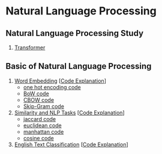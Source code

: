 Natural Language Processing
====

## Natural Language Processing Study
1. [Transformer](https://blog.naver.com/jaeyoon_95/221760816958)


## Basic of Natural Language Processing  
1. [Word Embedding](https://blog.naver.com/jaeyoon_95/222195983515) [[Code Explanation](https://blog.naver.com/jaeyoon_95/222200752533)]
	+ [one hot encoding code](https://github.com/jaeyun95/Natural_Language_Processing/blob/master/basic_of_nlp/chapter01/one_hot_encoding.py)
	+ [BoW code](https://github.com/jaeyun95/Natural_Language_Processing/blob/master/basic_of_nlp/chapter01/BoW.py)
	+ [CBOW code](https://github.com/jaeyun95/Natural_Language_Processing/blob/master/basic_of_nlp/chapter01/CBOW.py)
	+ [Skip-Gram code](https://github.com/jaeyun95/Natural_Language_Processing/blob/master/basic_of_nlp/chapter01/Skip_Gram.py)
2. [Similarity and NLP Tasks](https://blog.naver.com/jaeyoon_95/222206541615) [[Code Explanation](https://blog.naver.com/jaeyoon_95/222210481411)]
	+ [jaccard code](https://github.com/jaeyun95/Natural_Language_Processing/blob/master/basic_of_nlp/chapter02/jaccard.py)
	+ [euclidean code](https://github.com/jaeyun95/Natural_Language_Processing/blob/master/basic_of_nlp/chapter02/euclidean.py)
	+ [manhattan code](https://github.com/jaeyun95/Natural_Language_Processing/blob/master/basic_of_nlp/chapter02/manhattan.py)
	+ [cosine code](https://github.com/jaeyun95/Natural_Language_Processing/blob/master/basic_of_nlp/chapter02/cosine.py)
3. [English Text Classification](https://blog.naver.com/jaeyoon_95/222216743840) [[Code Explanation]()]